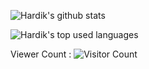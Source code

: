 ![Hardik's github stats](https://github-readme-stats.vercel.app/api?username=oddlyspaced&show_icons=true&count_private=true)

![Hardik's top used languages](https://github-readme-stats.vercel.app/api/top-langs/?username=oddlyspaced&exclude_repo=dt_laurel_sprout,dt_laurel_sprout_oss,vt_laurel_sprout,vt_laurel_sprout_oss,shrp_xiaomi_laurel_sprout,oddlyspaced.github.io,gims-dump)

Viewer Count :
 ![Visitor Count](https://profile-counter.glitch.me/{oddlyspaced}/count.svg)
